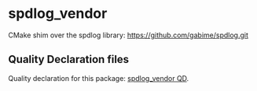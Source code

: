 # spdlog_vendor
CMake shim over the spdlog library: https://github.com/gabime/spdlog.git

## Quality Declaration files

Quality declaration for this package: [spdlog_vendor QD](QUALITY_DECLARATION.md).
